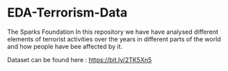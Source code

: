 # EDA-Terrorism-Data
The Sparks Foundation
In this repository we have have analysed different elements of terrorist activities over the years in different parts of the world and how people have bee affected by it.


Dataset can be found here : https://bit.ly/2TK5Xn5
